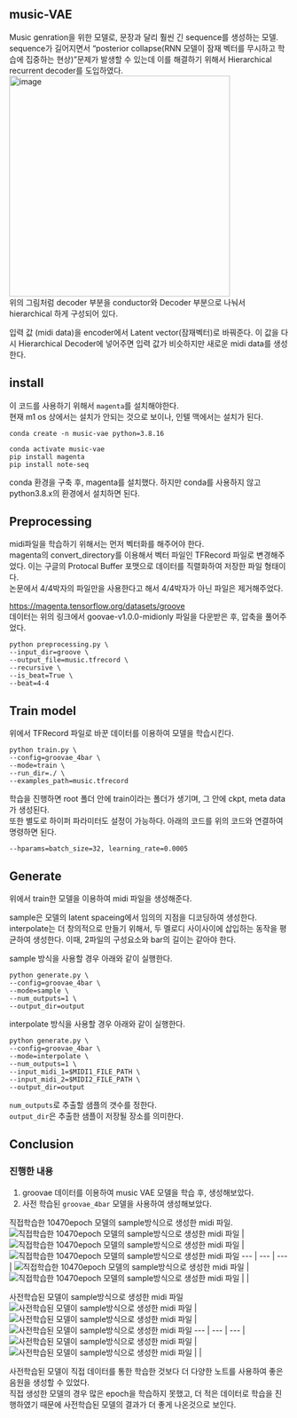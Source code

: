 ## music-VAE
Music genration을 위한 모델로, 문장과 달리 훨씬 긴 sequence를 생성하는 모델.  
sequence가 길어지면서 “posterior collapse(RNN 모델이 잠재 벡터를 무시하고 학습에 집중하는 현상)”문제가 발생할 수 있는데 이를 해결하기 위해서 Hierarchical recurrent decoder를 도입하였다.  
<img width="398" alt="image" src="https://github.com/xdfc1745/music-VAE/assets/39234312/290b6c37-e2ef-482d-93b0-ce03f1aa1092">  
위의 그림처럼 decoder 부분을 conductor와 Decoder 부분으로 나눠서 hierarchical 하게 구성되어 있다.  

입력 값 (midi data)을 encoder에서 Latent vector(잠재벡터)로 바꿔준다. 이 값을 다시 Hierarchical Decoder에 넣어주면 입력 값가 비슷하지만 새로운 midi data를 생성한다.

## install
이 코드를 사용하기 위해서 `magenta`를 설치해야한다.  
현재 m1 os 상에서는 설치가 안되는 것으로 보이나, 인텔 맥에서는 설치가 된다.  
```
conda create -n music-vae python=3.8.16

conda activate music-vae
pip install magenta
pip install note-seq
```
conda 환경을 구축 후, magenta를 설치했다. 하지만 conda를 사용하지 않고 python3.8.x의 환경에서 설치하면 된다.

## Preprocessing
midi파일을 학습하기 위해서는 먼저 벡터화를 해주어야 한다.  
magenta의 convert_directory를 이용해서 벡터 파일인 TFRecord 파일로 변경해주었다. 이는 구글의 Protocal Buffer 포맷으로 데이터를 직렬화하여 저장한 파일 형태이다.  
논문에서 4/4박자의 파일만을 사용한다고 해서 4/4박자가 아닌 파일은 제거해주었다.   

https://magenta.tensorflow.org/datasets/groove   
데이터는 위의 링크에서 goovae-v1.0.0-midionly 파일을 다운받은 후, 압축을 풀어주었다.  

```
python preprocessing.py \
--input_dir=groove \
--output_file=music.tfrecord \
--recursive \
--is_beat=True \
--beat=4-4
```

## Train model
위에서 TFRecord 파일로 바꾼 데이터를 이용하여 모델을 학습시킨다.  

```
python train.py \
--config=groovae_4bar \ 
--mode=train \
--run_dir=./ \
--examples_path=music.tfrecord
```
학습을 진행하면 root 폴더 안에 train이라는 폴더가 생기며, 그 안에 ckpt, meta data가 생성된다.  
또한 별도로 하이퍼 파라미터도 설정이 가능하다. 아래의 코드를 위의 코드와 연결하여 명령하면 된다.
```
--hparams=batch_size=32, learning_rate=0.0005
```

## Generate
위에서 train한 모델을 이용하여 midi 파일을 생성해준다.  

sample은 모델의 latent spaceing에서 임의의 지점을 디코딩하여 생성한다.  
interpolate는 더 창의적으로 만들기 위해서, 두 멜로디 사이사이에 삽입하는 동작을 평균하여 생성한다. 이때, 2파일의 구성요소와 bar의 길이는 같아야 한다.  

sample 방식을 사용할 경우 아래와 같이 실행한다.
```
python generate.py \
--config=groovae_4bar \
--mode=sample \ 
--num_outputs=1 \
--output_dir=output
``` 

interpolate 방식을 사용할 경우 아래와 같이 실행한다.  
```
python generate.py \
--config=groovae_4bar \
--mode=interpolate \
--num_outputs=1 \
--input_midi_1=$MIDI1_FILE_PATH \
--input_midi_2=$MIDI2_FILE_PATH \
--output_dir=output
```
`num_outputs`로 추출할 샘플의 갯수를 정한다.  
`output_dir`은 추출한 샘플이 저장될 장소를 의미한다.  

## Conclusion
### 진행한 내용
1. groovae 데이터를 이용하여 music VAE 모델을 학습 후, 생성해보았다.
2. 사전 학습된 `groovae_4bar` 모델을 사용하여 생성해보았다.


직접학습한 10470epoch 모델의 sample방식으로 생성한 midi 파일. 
![ 직접학습한 10470epoch 모델의 sample방식으로 생성한 midi 파일](image/train/SAMPLE-0.png) |![ 직접학습한 10470epoch 모델의 sample방식으로 생성한 midi 파일](image/train/SAMPLE-1.png) |![ 직접학습한 10470epoch 모델의 sample방식으로 생성한 midi 파일](image/train/SAMPLE-2.png) 
--- | --- | --- |
![ 직접학습한 10470epoch 모델의 sample방식으로 생성한 midi 파일](image/train/SAMPLE-3.png) |![ 직접학습한 10470epoch 모델의 sample방식으로 생성한 midi 파일](image/train/SAMPLE-4.png) |  |



사전학습된 모델이 sample방식으로 생성한 midi 파일
![사전학습된 모델이 sample방식으로 생성한 midi 파일](image/pretrain/SAMPLE-0.png) |![사전학습된 모델이 sample방식으로 생성한 midi 파일](image/pretrain/SAMPLE-1.png) |![사전학습된 모델이 sample방식으로 생성한 midi 파일](image/pretrain/SAMPLE-2.png)
--- | --- | --- |
![사전학습된 모델이 sample방식으로 생성한 midi 파일](image/pretrain/SAMPLE-3.png) |![사전학습된 모델이 sample방식으로 생성한 midi 파일](image/pretrain/SAMPLE-4.png) |  |



사전학습된 모델이 직접 데이터를 통한 학습한 것보다 더 다양한 노트를 사용하여 좋은 음원을 생성할 수 있었다.  
직접 생성한 모델의 경우 많은 epoch을 학습하지 못했고, 더 적은 데이터로 학습을 진행하였기 때문에 사전학습된 모델의 결과가 더 좋게 나온것으로 보인다.  
